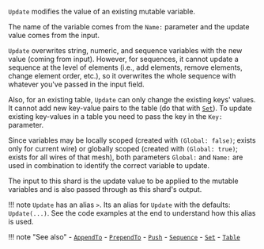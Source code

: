 `Update` modifies the value of an existing mutable variable.

The name of the variable comes from the `Name:` parameter and the update value comes from the input. 

`Update` overwrites string, numeric, and sequence variables with the new value (coming from input). However, for sequences, it cannot update a sequence at the level of elements (i.e., add elements, remove elements, change element order, etc.), so it overwrites the whole sequence with whatever you've passed in the input field.

Also, for an existing table, `Update` can only change the existing keys' values. It cannot add new key-value pairs to the table (do that with [`Set`](../Set)). To update existing key-values in a table you need to pass the key in the `Key:` parameter.

Since variables may be locally scoped (created with `(Global: false)`; exists only for current wire) or globally scoped (created with `(Global: true)`; exists for all wires of that mesh), both parameters `Global:` and `Name:` are used in combination to identify the correct variable to update.

The input to this shard is the update value to be applied to the mutable variables and is also passed through as this shard's output.

!!! note
    `Update` has an alias `>`. Its an alias for `Update` with the defaults: `Update(...)`. See the code examples at the end to understand how this alias is used.

!!! note "See also"
    - [`AppendTo`](../AppendTo)
    - [`PrependTo`](../PrependTo)
    - [`Push`](../Push)
    - [`Sequence`](../Sequence)
    - [`Set`](../Set)
    - [`Table`](../Table)
